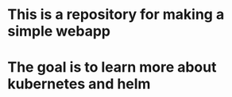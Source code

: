 # This is a repository for making a simple webapp
# The goal is to learn more about kubernetes and helm

